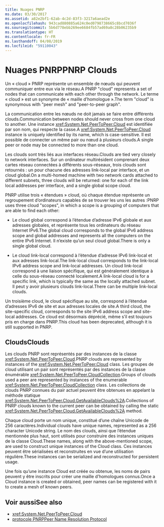 ```yaml
---
title: Nuages PNRP
ms.date: 03/30/2017
ms.assetid: a82e2bf1-62ab-4c2d-83f3-3217a6aead2e
ms.openlocfilehash: 943cad880885a624c0ed0798738665c8bcd7036f
ms.sourcegitcommit: 5b6d778ebb269ee6684fb57ad69a8c28b06235b9
ms.translationtype: HT
ms.contentlocale: fr-FR
ms.lasthandoff: 04/08/2019
ms.locfileid: "59110043"
---
```

# <a name="pnrp-clouds"></a><span data-ttu-id="80277-102">Nuages PNRP</span><span class="sxs-lookup"><span data-stu-id="80277-102">PNRP Clouds</span></span>
<span data-ttu-id="80277-103">Un « cloud » PNRP représente un ensemble de nœuds qui peuvent communiquer entre eux via le réseau.</span><span class="sxs-lookup"><span data-stu-id="80277-103">A PNRP "cloud" represents a set of nodes that can communicate with each other through the network.</span></span> <span data-ttu-id="80277-104">Le terme « cloud » est un synonyme de « maille d’homologue ».</span><span class="sxs-lookup"><span data-stu-id="80277-104">The term "cloud" is synonymous with "peer mesh" and "peer-to-peer graph".</span></span>  
  
 <span data-ttu-id="80277-105">La communication entre les nœuds ne doit jamais se faire entre différents clouds.</span><span class="sxs-lookup"><span data-stu-id="80277-105">Communication between nodes should never cross from one cloud to another.</span></span> <span data-ttu-id="80277-106">Une instance <xref:System.Net.PeerToPeer.Cloud> est identifiée par son nom, qui respecte la casse.</span><span class="sxs-lookup"><span data-stu-id="80277-106">A <xref:System.Net.PeerToPeer.Cloud> instance is uniquely identified by its name, which is case-sensitive.</span></span> <span data-ttu-id="80277-107">Il est possible de connecter un même pair ou nœud à plusieurs clouds.</span><span class="sxs-lookup"><span data-stu-id="80277-107">A single peer or node may be connected to more than one cloud.</span></span>  
  
 <span data-ttu-id="80277-108">Les clouds sont très liés aux interfaces réseau.</span><span class="sxs-lookup"><span data-stu-id="80277-108">Clouds are tied very closely to network interfaces.</span></span>  <span data-ttu-id="80277-109">Sur un ordinateur multirésident comprenant deux cartes réseau connectées à différents sous-réseaux, trois clouds sont retournés : un pour chacune des adresses link-local par interface, et un cloud global.</span><span class="sxs-lookup"><span data-stu-id="80277-109">On a multi-homed machine with two network cards attached to different subnets, three clouds will be returned: one for each of the link local addresses per interface, and a single global scope cloud.</span></span>  
  
 <span data-ttu-id="80277-110">PNRP utilise trois « étendues » cloud, où chaque étendue représente un regroupement d’ordinateurs capables de se trouver les uns les autres :</span><span class="sxs-lookup"><span data-stu-id="80277-110">PNRP uses three cloud "scopes", in which a scope is a grouping of computers that are able to find each other:</span></span>  
  
-   <span data-ttu-id="80277-111">Le cloud global correspond à l’étendue d’adresse IPv6 globale et aux adresses globales, et représente tous les ordinateurs du réseau Internet IPv6.</span><span class="sxs-lookup"><span data-stu-id="80277-111">The global cloud corresponds to the global IPv6 address scope and global addresses and represents all the computers on the entire IPv6 Internet.</span></span> <span data-ttu-id="80277-112">Il n’existe qu’un seul cloud global.</span><span class="sxs-lookup"><span data-stu-id="80277-112">There is only a single global cloud.</span></span>  
  
-   <span data-ttu-id="80277-113">Le cloud link-local correspond à l’étendue d’adresse IPv6 link-local et aux adresses link-local.</span><span class="sxs-lookup"><span data-stu-id="80277-113">The link-local cloud corresponds to the link-local IPv6 address scope and link-local addresses.</span></span> <span data-ttu-id="80277-114">Un cloud link-local correspond à une liaison spécifique, qui est généralement identique à celle du sous-réseau connecté localement.</span><span class="sxs-lookup"><span data-stu-id="80277-114">A link-local cloud is for a specific link, which is typically the same as the locally attached subnet.</span></span> <span data-ttu-id="80277-115">Il peut y avoir plusieurs clouds link-local.</span><span class="sxs-lookup"><span data-stu-id="80277-115">There can be multiple link-local clouds.</span></span>  
  
 <span data-ttu-id="80277-116">Un troisième cloud, le cloud spécifique au site, correspond à l’étendue d’adresses IPv6 de site et aux adresses locales de site.</span><span class="sxs-lookup"><span data-stu-id="80277-116">A third cloud, the site-specific cloud, corresponds to the site IPv6 address scope and site-local addresses.</span></span> <span data-ttu-id="80277-117">Ce cloud est désormais déprécié, même s’il est toujours pris en charge dans PNRP.</span><span class="sxs-lookup"><span data-stu-id="80277-117">This cloud has been deprecated, although it is still supported in PNRP.</span></span>  
  
## <a name="clouds"></a><span data-ttu-id="80277-118">Clouds</span><span class="sxs-lookup"><span data-stu-id="80277-118">Clouds</span></span>  
 <span data-ttu-id="80277-119">Les clouds PNRP sont représentés par des instances de la classe <xref:System.Net.PeerToPeer.Cloud>.</span><span class="sxs-lookup"><span data-stu-id="80277-119">PNRP clouds are represented by instances of the <xref:System.Net.PeerToPeer.Cloud> class.</span></span> <span data-ttu-id="80277-120">Les groupes de cloud utilisant un pair sont représentés par des instances de la classe énumérable <xref:System.Net.PeerToPeer.CloudCollection>.</span><span class="sxs-lookup"><span data-stu-id="80277-120">Groups of clouds used a peer are represented by instances of the enumerable <xref:System.Net.PeerToPeer.CloudCollection> class.</span></span> <span data-ttu-id="80277-121">Les collections de clouds PNRP connues du pair actuel peuvent être obtenues en appelant la méthode statique <xref:System.Net.PeerToPeer.Cloud.GetAvailableClouds%2A>.</span><span class="sxs-lookup"><span data-stu-id="80277-121">Collections of PNRP clouds known to the current peer can be obtained by calling the static <xref:System.Net.PeerToPeer.Cloud.GetAvailableClouds%2A> method.</span></span>  
  
 <span data-ttu-id="80277-122">Chaque cloud porte un nom unique, constitué d’une chaîne Unicode de 256 caractères.</span><span class="sxs-lookup"><span data-stu-id="80277-122">Individual clouds have unique names, represented as a 256 character Unicode string.</span></span> <span data-ttu-id="80277-123">Le nom des clouds, ainsi que l’étendue mentionnée plus haut, sont utilisés pour construire des instances uniques de la classe Cloud.</span><span class="sxs-lookup"><span data-stu-id="80277-123">These names, along with the above-mentioned scope, are used to construct unique instances of the Cloud class.</span></span> <span data-ttu-id="80277-124">Ces instances peuvent être sérialisées et reconstruites en vue d’une utilisation régulière.</span><span class="sxs-lookup"><span data-stu-id="80277-124">These instances can be serialized and reconstructed for persistent usage.</span></span>  
  
 <span data-ttu-id="80277-125">Une fois qu’une instance Cloud est créée ou obtenue, les noms de pairs peuvent y être inscrits pour créer une maille d’homologues connus.</span><span class="sxs-lookup"><span data-stu-id="80277-125">Once a Cloud instance is created or obtained, peer names can be registered with it to create a mesh of known peers.</span></span>  
  
## <a name="see-also"></a><span data-ttu-id="80277-126">Voir aussi</span><span class="sxs-lookup"><span data-stu-id="80277-126">See also</span></span>

- <xref:System.Net.PeerToPeer.Cloud>
- [<span data-ttu-id="80277-127">protocole PNRP</span><span class="sxs-lookup"><span data-stu-id="80277-127">Peer Name Resolution Protocol</span></span>](../../../docs/framework/network-programming/peer-name-resolution-protocol.md)
